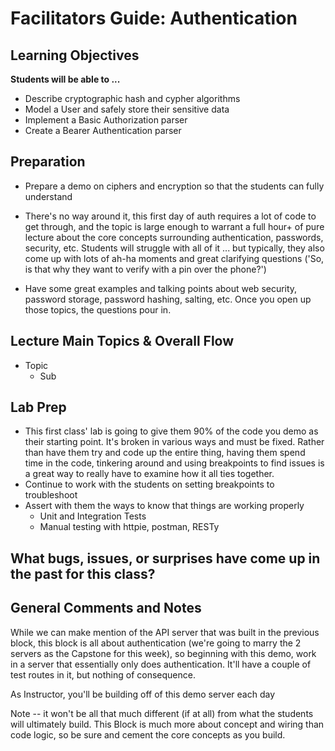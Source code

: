 # Facilitators Guide: Authentication

## Learning Objectives

**Students will be able to ...**
* Describe cryptographic hash and cypher algorithms
* Model a User and safely store their sensitive data
* Implement a Basic Authorization parser
* Create a Bearer Authentication parser

## Preparation
* Prepare a demo on ciphers and encryption so that the students can fully understand

* There's no way around it, this first day of auth requires a lot of code to get through, and the topic is large enough to warrant a full hour+ of pure lecture about the core concepts surrounding authentication, passwords, security, etc.  Students will struggle with all of it ... but typically, they also come up with lots of ah-ha moments and great clarifying questions ('So, is that why they want to verify with a pin over the phone?')

* Have some great examples and talking points about web security, password storage, password hashing, salting, etc. Once you open up those topics, the questions pour in.


## Lecture Main Topics & Overall Flow
* Topic
  * Sub
  
## Lab Prep

* This first class' lab is going to give them 90% of the code you demo as their starting point. It's broken in various ways and must be fixed. Rather than have them try and code up the entire thing, having them spend time in the code, tinkering around and using breakpoints to find issues is a great way to really have to examine how it all ties together.
* Continue to work with the students on setting breakpoints to troubleshoot
* Assert with them the ways to know that things are working properly 
  * Unit and Integration Tests
  * Manual testing with httpie, postman, RESTy

## What bugs, issues, or surprises have come up in the past for this class?


## General Comments and Notes

While we can make mention of the API server that was built in the previous block, this block is all about authentication (we're going to marry the 2 servers as the Capstone for this week), so beginning with this demo, work in a server that essentially only does authentication.  It'll have a couple of test routes in it, but nothing of consequence.

As Instructor, you'll be building off of this demo server each day

Note -- it won't be all that much different (if at all) from what the students will ultimately build. This Block is much more about concept and wiring than code logic, so be sure and cement the core concepts as you build.

